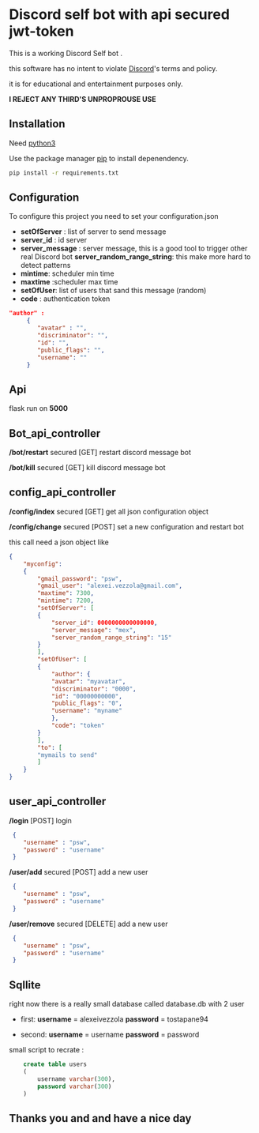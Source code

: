# Discord self bot with api secured jwt-token

This is a working Discord Self bot . 

this software has no intent to violate [Discord](https://discord.com/terms)'s terms and policy.

it is for educational and entertainment purposes only.

**I REJECT ANY  THIRD'S UNPROPROUSE USE**

## Installation

Need [python3](https://www.python.org/ftp/python/3.9.6/python-3.9.6-amd64.exe)

Use the package manager [pip](https://pip.pypa.io/en/stable/) to install depenendency.

```bash
pip install -r requirements.txt
```

## Configuration
To configure this project you need to set your configuration.json

+ **setOfServer** :   list of server to send message
+ **server_id**   : id server 
+  **server_message** : server message, this is a good tool to trigger other real Discord bot
  **server_random_range_string**: this make more hard to detect patterns
+ **mintime**: scheduler min time
+ **maxtime**  :scheduler max time
+ **setOfUser**: list of users that sand this message (random)
+ **code** : authentication  token

```json
"author" : 
	 {
		"avatar" : "",
		"discriminator": "",
		"id": "",
		"public_flags": "",
		"username": ""
	 }
```
## Api 
flask run on  **5000**

## Bot_api_controller
**/bot/restart** secured  [GET] restart discord message bot

**/bot/kill** secured  [GET] kill discord message bot
## config_api_controller

**/config/index** secured  [GET] get all json configuration object

**/config/change** secured  [POST] set a new configuration and restart bot

this call need a json object like 
```json
{
	"myconfig":
	{
	    "gmail_password": "psw",
	    "gmail_user": "alexei.vezzola@gmail.com",
	    "maxtime": 7300,
	    "mintime": 7200,
	    "setOfServer": [
		{
		    "server_id": 0000000000000000,
		    "server_message": "mex",
		    "server_random_range_string": "15"
		}
	    ],
	    "setOfUser": [
		{
		    "author": {
			"avatar": "myavatar",
			"discriminator": "0000",
			"id": "00000000000",
			"public_flags": "0",
			"username": "myname"
		    },
		    "code": "token"
		}
	    ],
	    "to": [
		"mymails to send"
	    ]
	}
}
```
## user_api_controller
**/login** [POST] login
```json
 {
    "username" : "psw",
    "password" : "username"
 }
```
**/user/add** secured  [POST] add a new user 
```json
 {
    "username" : "psw",
    "password" : "username"
 }
```
**/user/remove** secured  [DELETE] add a new user 
```json
 {
    "username" : "psw",
    "password" : "username"
 }
```

## Sqllite

right now there is a really small database called database.db with 2 user
+ first:  **username** = alexeivezzola **password** =  tostapane94

+ second: **username** = username **password** =  password

small script to recrate : 
```sql
	create table users
	(
		username varchar(300),
		password varchar(300)
	)
```
## Thanks you and and have a nice day

